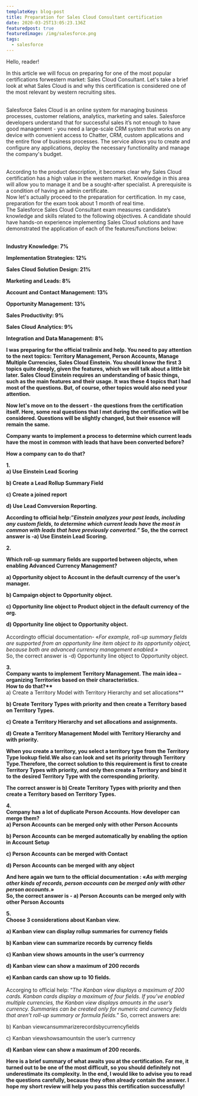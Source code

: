 ```yaml
---
templateKey: blog-post
title: Preparation for Sales Cloud Consultant certification
date: 2020-03-25T13:05:23.136Z
featuredpost: true
featuredimage: /img/salesforce.png
tags:
  - salesforce
---
```

Hello, reader!

In this article we will focus on preparing for one of the most popular certifications forwestern market: Sales Cloud Consultant. Let's take a brief look at what Sales Cloud is and why this certification is considered one of the most relevant by western recruiting sites.

\
Salesforce Sales Cloud is an online system for managing business processes, customer relations, analytics, marketing and sales. Salesforce developers understand that for successful sales it’s not enough to have good management - you need a large-scale CRM system that works on any device with convenient access to Chatter, CRM, custom applications and the entire flow of business processes. The service allows you to create and configure any applications, deploy the necessary functionality and manage the company's budget.

\
According to the product description, it becomes clear why Sales Cloud certification has a high value in the western market. Knowledge in this area will allow you to manage it and be a sought-after specialist. A prerequisite is a condition of having an admin certificate.\
Now let's actually proceed to the preparation for certification. In my case, preparation for the exam took about 1 month of real time.\
The Salesforce Sales Cloud Consultant exam measures candidate’s knowledge and skills related to the following objectives. A candidate should have hands-on experience implementing Sales Cloud solutions and have demonstrated the application of each of the features/functions below:

\
**Industry Knowledge: 7%**

**Implementation Strategies: 12%**

**Sales Cloud Solution Design: 21%**

**Marketing and Leads: 8%**

**Account and Contact Management: 13%**

**Opportunity Management: 13%**

**Sales Productivity: 9%**

**Sales Cloud Analytics: 9%**

**Integration and Data Management: 8%**

**I was preparing for the official trailmix and help. You need to pay attention to the next topics: Territory Management, Person Accounts, Manage Multiple Currencies, Sales Cloud Einstein. You should know the first 3 topics quite deeply, given the features, which we will talk about a little bit later. Sales Cloud Einstein requires an understanding of basic things, such as the main features and their usage. It was these 4 topics that I had most of the questions. But, of course, other topics would also need your attention.**

**Now let's move on to the dessert - the questions from the certification itself. Here, some real questions that I met during the certification will be considered. Questions will be slightly changed, but their essence will remain the same.**

**Company wants to implement a process to determine which current leads have the most in common with leads that have been converted before?**

**How a company can to do that?**

**1.\
a) Use Einstein Lead Scoring**

**b) Create a Lead Rollup Summary Field**

**c) Create a joined report**

**d) Use Lead Convversion Reporting.**

**According to official help:”*Einstein analyzes your past leads, including any custom fields, to determine which current leads have the most in common with leads that have previously converted.*” So, the the correct answer is -а) Use Einstein Lead Scoring.**

**2.**

**Which roll-up summary fields are supported between objects, when enabling Advanced Currency Management?**

**a) Opportunity object to Account in the default currency of the user’s manager.**

**b) Campaign object to Opportunity object.**

**с) Opportunity line object to Product object in the default currency of the org.**

**d) Opportunity line object to Opportunity object.**\
\
Accordingto official documentation- «*For example, roll-up summary fields are supported from an opportunity line item object to its opportunity object, because both are advanced currency management enabled.*»\
So, the correct answer is -d) Opportunity line object to Opportunity object.

**3.\
Company wants to implement Territory Management. The main idea – organizing Territories based on their characteristics.\
How to do that?\*\***\
a) Create a Territory Model with Territory Hierarchy and set allocations\*\*

**b) Create Territory Types with priority and then create а Territory based on Territory Types.**

**с) Create a Territory Hierarchy and set allocations and assignments.**

**d) Create a Territory Management Model with Territory Hierarchy and with priority.**

**When you create a territory, you select a territory type from the Territory Type lookup field.We also can look and set its priority through Territory Type.Therefore, the correct solution to this requirement is first to create Territory Types with priority, and only then create a Territory and bind it to the desired Territory Type with the corresponding priority.**

**The correct answer is b) Create Territory Types with priority and then create a Territory based on Territory Types.**

**4.\
Company has a lot of duplicate Person Accounts. How developer can merge them?\
а) Person Accounts can be merged only with other Person Accounts**

**b) Person Accounts can be merged automatically by enabling the option in Account Setup**

**c) Person Accounts can be merged with Contact**

**d) Person Accounts can be merged with any object**

**And here again we turn to the official documentation : «*As with merging other kinds of records, person accounts can be merged only with other person accounts*.»**\
**So, the correct answer is - а) Person Accounts can be merged only with other Person Accounts**

**5.\
Choose 3 considerations about Kanban view.**

**a) Kanban view can display rollup summaries for currency fields**

**b) Kanban view can summarize records by currency fields**

**c) Kanban view shows amounts in the user’s currrency**

**d) Kanban view can show a maximum of 200 records**

**e) Kanban сards can show up to 10 fields.**\
\
Accorging to official help: “*The Kanban view displays a maximum of 200 cards. Kanban cards display a maximum of four fields. If you’ve enabled multiple currencies, the Kanban view displays amounts in the user’s currency. Summaries can be created only for numeric and currency fields that aren’t roll-up summary or formula fields.*” So, correct answers are:

b) Kanban viewcansummarizerecordsbycurrencyfields

c) Kanban viewshowsamountsin the user’s currrency

**d) Kanban view can show a maximum of 200 records.**

**Here is a brief summary of what awaits you at the certification. For me, it turned out to be one of the most difficult, so you should definitely not underestimate its complexity. In the end, I would like to advise you to read the questions carefully, because they often already contain the answer. I hope my short review will help you pass this certification successfully!**